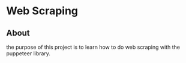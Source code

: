 # Web Scraping

## About
the purpose of this project is to learn how to do web scraping with the puppeteer library.